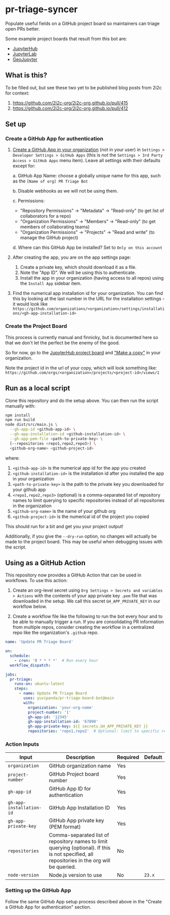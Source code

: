 # pr-triage-syncer

Populate useful fields on a GitHub project board so maintainers
can triage open PRs better.

Some example project boards that result from this bot are:
* [JupyterHub](https://github.com/orgs/jupyterhub/projects/4)
* [JupyterLab](https://github.com/orgs/jupyterlab/projects/11)
* [GeoJupyter](https://github.com/orgs/geojupyter/projects/3)


## What is this?

To be filled out, but see these two yet to be published blog posts
from 2i2c for context:

1. https://github.com/2i2c-org/2i2c-org.github.io/pull/415
2. https://github.com/2i2c-org/2i2c-org.github.io/pull/412

## Set up

### Create a GitHub App for authentication

1. [Create a GitHub App in your organization](https://docs.github.com/en/apps/creating-github-apps/registering-a-github-app/registering-a-github-app) (not in your user) in `Settings > Developer Settings > GitHub Apps` (this is _not_ the `Settings > 3rd Party Access > GitHub Apps` menu item). Leave all settings with their defaults except for:

   a. GitHub App Name: choose a globally unique name for this app, such as the `[Name of org] PR Triage Bot`

   b. Disable webhooks as we will not be using them.

   c. Permissions:
    - "Repository Permissions" -> "Metadata" -> "Read-only" (to get list of collaborators for a repo)
    - "Organization Permissions" -> "Members" -> "Read-only" (to get members of collaborating teams)
    - "Organization Permissions" -> "Projects" -> "Read and write" (to manage the GitHub project)

   d. Where can this GitHub App be installed? Set to `Only on this account`

2. After creating the app, you are on the app settings page:
   1. Create a private key, which should download it as a file.
   2. Note the "App ID". We will be using this to authenticate.
   3. Install the app in your organization (having access to all repos) using the `Install App` sidebar item.

3. Find the numerical app installation id for your organization. You can find
   this by looking at the last number in the URL for the installation settings - it would look
   like `https://github.com/organizations/<organization>/settings/installations/<gh-app-installation-id>`

### Create the Project Board

This process is currently manual and finnicky, but is documented here so
that we don't let the perfect be the enemy of the good.

So for now, go to the [JupyterHub project board](https://github.com/orgs/jupyterhub/projects/4/views/9) and ["Make a copy"](https://docs.github.com/en/issues/planning-and-tracking-with-projects/creating-projects/copying-an-existing-project) in your organization.

Note the project id in the url of your copy, which will look something like: `https://github.com/orgs/<organization>/projects/<project-id>/views/1`

## Run as a local script

Clone this repository and do the setup above. You can then run the script manually with:

```bash
npm install
npm run build
node dist/src/main.js \
  --gh-app-id <github-app-id> \
  --gh-app-installation-id <github-installation-id> \
  --gh-app-pem-file <path-to-private-key> \
  [--repositories <repo1,repo2,repo3>] \
  <github-org-name> <github-project-id>
```

where:
1. `<github-app-id>` is the numerical app id for the app you created
2. `<github-installation-id>` is the installation id after you installed the app in your organization
3. `<path-to-private-key>` is the path to the private key you downloaded for your github app
4. `<repo1,repo2,repo3>` (optional) is a comma-separated list of repository names to limit querying to specific repositories instead of all repositories in the organization
5. `<github-org-name>` is the name of your github org
6. `<github-project-id>` is the numerical id of the project you copied

This should run for a bit and get you your project output!

Additionally, if you give the `--dry-run` option, no changes will actually be made to the project board. This may be useful when debugging issues with the script.

## Using as a GitHub Action

This repository now provides a GitHub Action that can be used in workflows. To use this action:

1. Create an org-level secret using `Org Settings > Secrets and variables > Actions` with the contents of your app private key `.pem` file that was downloaded in the setup. We call this secret `GH_APP_PRIVATE_KEY` in our workflow below.

2. Create a workflow file like the following to run the bot every hour and to be able to manually trigger a run. If you are consolidating PR information from multiple repos, consider creating the workflow in a centralized repo like the organization's `.github` repo.

```yaml
name: 'Update PR Triage Board'

on:
  schedule:
    - cron: '0 * * * *'  # Run every hour
  workflow_dispatch:

jobs:
  pr-triage:
    runs-on: ubuntu-latest
    steps:
      - name: Update PR Triage Board
        uses: yuvipanda/pr-triage-board-bot@main
        with:
          organization: 'your-org-name'
          project-number: '1'
          gh-app-id: '12345'
          gh-app-installation-id: '67890'
          gh-app-private-key: ${{ secrets.GH_APP_PRIVATE_KEY }}
          repositories: 'repo1,repo2'  # Optional: limit to specific repos. Delete this line to default to all repos in the org
```

### Action Inputs

| Input | Description | Required | Default |
|-------|-------------|----------|---------|
| `organization` | GitHub organization name | Yes | |
| `project-number` | GitHub Project board number | Yes | |
| `gh-app-id` | GitHub App ID for authentication | Yes | |
| `gh-app-installation-id` | GitHub App Installation ID | Yes | |
| `gh-app-private-key` | GitHub App private key (PEM format) | Yes | |
| `repositories` | Comma-separated list of repository names to limit querying (optional). If this is not specified, all repositories in the org will be queried. | No | |
| `node-version` | Node.js version to use | No | `23.x` |

### Setting up the GitHub App

Follow the same GitHub App setup process described above in the "Create a GitHub App for authentication" section.
